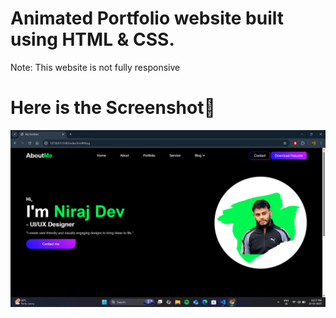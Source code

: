 # Animated Portfolio website built using HTML & CSS.

Note: This website is not fully responsive

# Here is the Screenshot📸

<img src="./assests/ss.png" alt="Homepage" />
